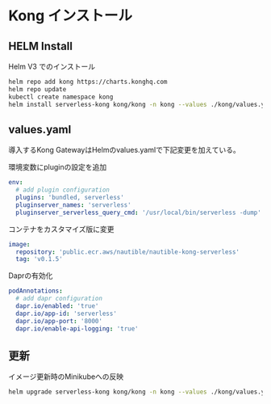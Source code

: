 # Kong インストール

## HELM Install

Helm V3 でのインストール

```bash
helm repo add kong https://charts.konghq.com
helm repo update
kubectl create namespace kong
helm install serverless-kong kong/kong -n kong --values ./kong/values.yaml
```

## values.yaml

導入するKong GatewayはHelmのvalues.yamlで下記変更を加えている。

環境変数にpluginの設定を追加

```yaml
env:
  # add plugin configuration
  plugins: 'bundled, serverless'
  pluginserver_names: 'serverless'
  pluginserver_serverless_query_cmd: '/usr/local/bin/serverless -dump'
```

コンテナをカスタマイズ版に変更

```yaml
image:
  repository: 'public.ecr.aws/nautible/nautible-kong-serverless'
  tag: 'v0.1.5'
```

Daprの有効化

```yaml
podAnnotations:
  # add dapr configuration
  dapr.io/enabled: 'true'
  dapr.io/app-id: 'serverless'
  dapr.io/app-port: '8000'
  dapr.io/enable-api-logging: 'true'
```

## 更新

イメージ更新時のMinikubeへの反映

```bash
helm upgrade serverless-kong kong/kong -n kong --values ./kong/values.yaml
```

